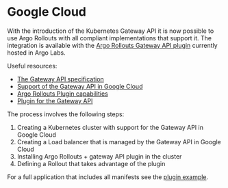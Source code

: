 # Google Cloud 

With the introduction of the Kubernetes Gateway API it is now possible to use Argo Rollouts with all compliant implementations that support it. The integration is available with the [Argo Rollouts Gateway API plugin](https://github.com/argoproj-labs/rollouts-plugin-trafficrouter-gatewayapi/) currently hosted in Argo Labs.

Useful resources:

* [The Gateway API specification](https://gateway-api.sigs.k8s.io/)
* [Support of the Gateway API in Google Cloud](https://cloud.google.com/kubernetes-engine/docs/concepts/gateway-api)
* [Argo Rollouts Plugin capabilities](plugins) 
* [Plugin for the Gateway API](https://github.com/argoproj-labs/rollouts-plugin-trafficrouter-gatewayapi)

The process involves the following steps:

1. Creating a Kubernetes cluster with support for the Gateway API in Google Cloud
1. Creating a Load balancer that is managed by the Gateway API in Google Cloud
1. Installing Argo Rollouts + gateway API plugin in the cluster
1. Defining a Rollout that takes advantage of the plugin

For a full application that includes all manifests see the [plugin example](https://github.com/argoproj-labs/rollouts-plugin-trafficrouter-gatewayapi/tree/main/examples/google-cloud).



